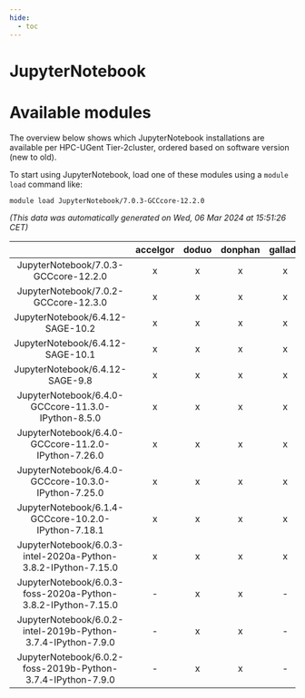 ```yaml
---
hide:
  - toc
---
```


JupyterNotebook
===============

# Available modules


The overview below shows which JupyterNotebook installations are available per HPC-UGent Tier-2cluster, ordered based on software version (new to old).

To start using JupyterNotebook, load one of these modules using a `module load` command like:

```shell
module load JupyterNotebook/7.0.3-GCCcore-12.2.0
```

*(This data was automatically generated on Wed, 06 Mar 2024 at 15:51:26 CET)*  

| |accelgor|doduo|donphan|gallade|joltik|skitty|
| :---: | :---: | :---: | :---: | :---: | :---: | :---: |
|JupyterNotebook/7.0.3-GCCcore-12.2.0|x|x|x|x|x|x|
|JupyterNotebook/7.0.2-GCCcore-12.3.0|x|x|x|x|x|x|
|JupyterNotebook/6.4.12-SAGE-10.2|x|x|x|x|x|x|
|JupyterNotebook/6.4.12-SAGE-10.1|x|x|x|x|x|x|
|JupyterNotebook/6.4.12-SAGE-9.8|x|x|x|x|x|x|
|JupyterNotebook/6.4.0-GCCcore-11.3.0-IPython-8.5.0|x|x|x|x|x|x|
|JupyterNotebook/6.4.0-GCCcore-11.2.0-IPython-7.26.0|x|x|x|x|x|x|
|JupyterNotebook/6.4.0-GCCcore-10.3.0-IPython-7.25.0|x|x|x|x|x|x|
|JupyterNotebook/6.1.4-GCCcore-10.2.0-IPython-7.18.1|x|x|x|x|x|x|
|JupyterNotebook/6.0.3-intel-2020a-Python-3.8.2-IPython-7.15.0|x|x|x|x|x|x|
|JupyterNotebook/6.0.3-foss-2020a-Python-3.8.2-IPython-7.15.0|-|x|x|-|x|x|
|JupyterNotebook/6.0.2-intel-2019b-Python-3.7.4-IPython-7.9.0|-|x|x|-|x|x|
|JupyterNotebook/6.0.2-foss-2019b-Python-3.7.4-IPython-7.9.0|-|x|x|-|x|x|
